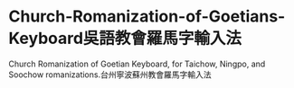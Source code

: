 # Church-Romanization-of-Goetians-Keyboard吳語教會羅馬字輸入法
Church Romanization of Goetian Keyboard, for Taichow, Ningpo, and Soochow romanizations.台州寧波蘇州教會羅馬字輸入法
